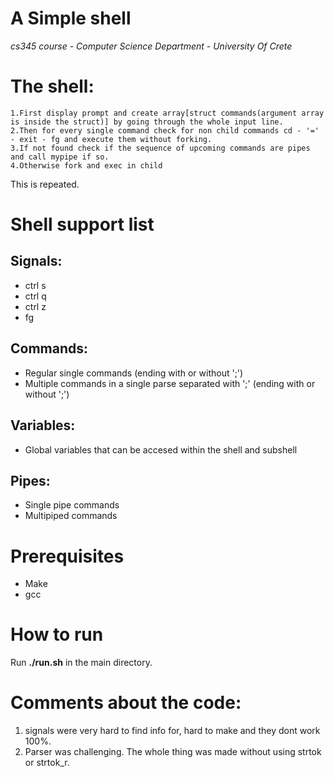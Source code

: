 # A Simple shell
*cs345 course - Computer Science Department - University Of Crete*

# The shell: 

    1.First display prompt and create array[struct commands(argument array is inside the struct)] by going through the whole input line.
    2.Then for every single command check for non child commands cd - '=' - exit - fg and execute them without forking.
    3.If not found check if the sequence of upcoming commands are pipes and call mypipe if so.
    4.Otherwise fork and exec in child

This is repeated.

# Shell support list

## Signals:
- ctrl s
- ctrl q
- ctrl z
- fg

## Commands:
- Regular single commands (ending with or without ';')
- Multiple commands in a single parse separated with ';' (ending with or without ';')

## Variables:
- Global variables that can be accesed within the shell and subshell

## Pipes:
- Single pipe commands
- Multipiped commands

# Prerequisites
- Make
- gcc

# How to run
Run **./run.sh** in the main directory.

# Comments about the code:
1. signals were very hard to find info for, hard to make and they dont work 100%.
2. Parser was challenging. The whole thing was made without using strtok or strtok_r.



